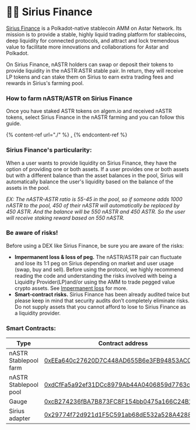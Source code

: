 # 👨🌾 Sirius Finance

[Sirius Finance](https://www.sirius.finance/) is a Polkadot-native stablecoin AMM on Astar Network. Its mission is to provide a stable, highly liquid trading platform for stablecoins, deep liquidity for connected protocols, and attract and lock tremendous value to facilitate more innovations and collaborations for Astar and Polkadot.

On Sirius Finance, nASTR holders can swap or deposit their tokens to provide liquidity in the nASTR:ASTR stable pair. In return, they will receive LP tokens and can stake them on Sirius to earn extra trading fees and rewards in Sirius's farming pool.

### How to farm nASTR/ASTR on Sirius Finance

Once you have staked ASTR tokens on algem.io and received nASTR tokens, select Sirius Finance in the nASTR farming and you can follow this guide.

{% content-ref url="./" %}
[.](./)
{% endcontent-ref %}

### Sirius Finance's particularity:

When a user wants to provide liquidity on Sirius Finance, they have the option of providing one or both assets. If a user provides one or both assets but with a different balance than the asset balances in the pool, Sirius will automatically balance the user's liquidity based on the balance of the assets in the pool.

_EX: The nASTR-ASTR ratio is 55-45 in the pool, so if someone adds 1000 nASTR to the pool, 450 of their nASTR will automatically be replaced by 450 ASTR. And the balance will be 550 nASTR and 450 ASTR. So the user will receive staking reward based on 550 nASTR._

### Be aware of risks!

Before using a DEX like Sirius Finance, be sure you are aware of the risks:&#x20;

* **Impermanent loss & loss of peg.** The nASTR/ASTR pair can fluctuate and lose its 1:1 peg on Sirius depending on market and user usage (swap, buy and sell). Before using the protocol, we highly recommend reading the code and understanding the risks involved with being a Liquidity Provider(LP)and/or using the AMM to trade pegged value crypto assets. See [Impermanent loss](https://finematics.com/impermanent-loss-explained/) for more.&#x20;
* **Smart-contract risks.** Sirius Finance has been already audited twice but please keep in mind that security audits don’t completely eliminate risks. Do not supply assets that you cannot afford to lose to Sirius Finance as a liquidity provider.

### Smart Contracts:

<table><thead><tr><th width="242.17675373852768">Type</th><th width="504">Contract address</th></tr></thead><tbody><tr><td>nASTR Stablepool farm</td><td><a href="https://blockscout.com/astar/address/0xEEa640c27620D7C448AD655B6e3FB94853AC01e3">0xEEa640c27620D7C448AD655B6e3FB94853AC01e3</a></td></tr><tr><td>nASTR Stablepool pool</td><td><a href="https://blockscout.com/astar/address/0xdCfFa5a92ef31DCc8979Ab44A0406859d7763c45/transactions#address-tabs">0xdCfFa5a92ef31DCc8979Ab44A0406859d7763c45</a></td></tr><tr><td>Gauge</td><td><a href="https://blockscout.com/astar/address/0xcB274236fBA7B873FC8F154bb0475a166C24B119">0xcB274236fBA7B873FC8F154bb0475a166C24B119</a></td></tr><tr><td>Sirius adapter</td><td><a href="https://blockscout.com/astar/address/0x29774f72d921d1F5C591ab68dE532a528A4288B4">0x29774f72d921d1F5C591ab68dE532a528A4288B4</a></td></tr></tbody></table>
